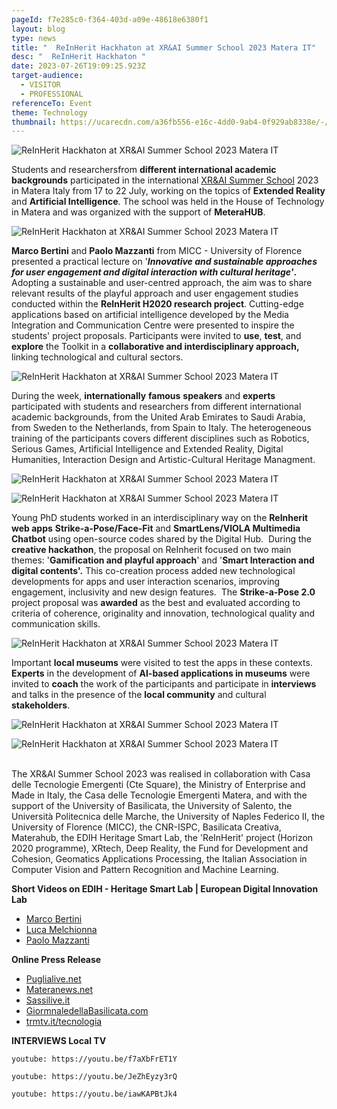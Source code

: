 ```yaml
---
pageId: f7e285c0-f364-403d-a09e-48618e6380f1
layout: blog
type: news
title: "  ReInHerit Hackhaton at XR&AI Summer School 2023 Matera IT"
desc: "  ReInHerit Hackhaton "
date: 2023-07-26T19:09:25.923Z
target-audience:
  - VISITOR
  - PROFESSIONAL
referenceTo: Event
theme: Technology
thumbnail: https://ucarecdn.com/a36fb556-e16c-4dd0-9ab4-0f929ab8338e/-/crop/384x448/0,2/-/preview/
---
```

![  ReInHerit Hackhaton at XR&AI Summer School 2023 Matera IT](https://ucarecdn.com/2f3a386e-0b25-4204-bd20-626c94a89bd2/ "  ReInHerit Hackhaton at XR&AI Summer School 2023 Matera IT")

Students and researchersfrom **different international academic backgrounds** participated in the international [XR&AI Summer School](https://xrsalento.it/xrai-summer-school-2023/) 2023 in Matera Italy from 17 to 22 July, working on the topics of **Extended Reality** and **Artificial Intelligence**. The school was held in the House of Technology in Matera and was organized with the support of **MeteraHUB**.

![  ReInHerit Hackhaton at XR&AI Summer School 2023 Matera IT](https://ucarecdn.com/e2c51550-9fd2-4487-8c76-800f7ec98bbe/ "  ReInHerit Hackhaton at XR&AI Summer School 2023 Matera IT")

**Marco Bertini** and **Paolo Mazzanti** from MICC - University of Florence presented a practical lecture on '***Innovative and sustainable approaches for user engagement and digital interaction with cultural heritage'*.** Adopting a sustainable and user-centred approach, the aim was to share relevant results of the playful approach and user engagement studies conducted within the **ReInHerit H2020 research project**. Cutting-edge applications based on artificial intelligence developed by the Media Integration and Communication Centre were presented to inspire the students' project proposals. Participants were invited to **use**, **test**, and **explore** the Toolkit in a **collaborative and interdisciplinary approach,** linking technological and cultural sectors.

![  ReInHerit Hackhaton at XR&AI Summer School 2023 Matera IT](https://ucarecdn.com/82e72639-17f0-405d-b087-0c3a94bf318f/ "  ReInHerit Hackhaton at XR&AI Summer School 2023 Matera IT")

During the week, **internationally** **famous** **speakers** and **experts** participated with students and researchers from different international academic backgrounds, from the United Arab Emirates to Saudi Arabia, from Sweden to the Netherlands, from Spain to Italy. The heterogeneous training of the participants covers different disciplines such as Robotics, Serious Games, Artificial Intelligence and Extended Reality, Digital Humanities, Interaction Design and Artistic-Cultural Heritage Managment.

![  ReInHerit Hackhaton at XR&AI Summer School 2023 Matera IT](https://ucarecdn.com/eb9df5af-c81d-4af4-9703-3888fa7f1968/ "  ReInHerit Hackhaton at XR&AI Summer School 2023 Matera IT")

![  ReInHerit Hackhaton at XR&AI Summer School 2023 Matera IT](https://ucarecdn.com/e77fe5d0-37f5-4378-a2f9-2c0e4e1fcb94/ "  ReInHerit Hackhaton at XR&AI Summer School 2023 Matera IT")

Young PhD students worked in an interdisciplinary way on the **ReInherit web apps** **Strike-a-Pose/Face-Fit** and **SmartLens/VIOLA Multimedia Chatbot** using open-source codes shared by the Digital Hub.  During the **creative hackathon**, the proposal on ReInherit focused on two main themes: '**Gamification and playful approach**' and '**Smart Interaction and digital contents'.** This co-creation process added new technological developments for apps and user interaction scenarios, improving engagement, inclusivity and new design features.  The **Strike-a-Pose 2.0** project proposal was **awarded** as the best and evaluated according to criteria of coherence, originality and innovation, technological quality and communication skills.

![  ReInHerit Hackhaton at XR&AI Summer School 2023 Matera IT](https://ucarecdn.com/4e2ef053-1fe1-4b93-93ce-b44269bc4ad3/ "  ReInHerit Hackhaton at XR&AI Summer School 2023 Matera IT")

Important **local museums** were visited to test the apps in these contexts. **Experts** in the development of **AI-based applications in museums** were invited to **coach** the work of the participants and participate in **interviews** and talks in the presence of the **local community** and cultural **stakeholders**.

![  ReInHerit Hackhaton at XR&AI Summer School 2023 Matera IT](https://ucarecdn.com/d18c8aa4-9017-4049-964d-8aec4288563c/ "  ReInHerit Hackhaton at XR&AI Summer School 2023 Matera IT")

![  ReInHerit Hackhaton at XR&AI Summer School 2023 Matera IT](https://ucarecdn.com/1f9c1f74-90ec-4398-86b3-e03813500e6b/ "  ReInHerit Hackhaton at XR&AI Summer School 2023 Matera IT")

\
The XR&AI Summer School 2023 was realised in collaboration with Casa delle Tecnologie Emergenti (Cte Square), the Ministry of Enterprise and Made in Italy, the Casa delle Tecnologie Emergenti Matera, and with the support of the University of Basilicata, the University of Salento, the Università Politecnica delle Marche, the University of Naples Federico II, the University of Florence (MICC), the CNR-ISPC, Basilicata Creativa, Materahub, the EDIH Heritage Smart Lab, the 'ReInHerit' project (Horizon 2020 programme), XRtech, Deep Reality, the Fund for Development and Cohesion, Geomatics Applications Processing, the Italian Association in Computer Vision and Pattern Recognition and Machine Learning.

**Short Videos on EDIH - Heritage Smart Lab | European Digital Innovation Lab**

* [Marco Bertini](https://fb.watch/m1fi_IuJaJ/)
* [Luca Melchionna](https://fb.watch/m1foR2slut/)
* [Paolo Mazzanti](https://fb.watch/m1fnU4hRUN/)

**Online Press Release**

* [Puglialive.net](https://www.puglialive.net/cte-matera-conclusa-nella-citta-dei-sassi-la-sesta-edizione-di-extended-reality-and-artificial-intelligence-international-summer-school-2023/)
* [Materanews.net](https://www.materanews.net/a-matera-studenti-e-ricercatori-da-tutto-il-mondo-ecco-le-foto/)
* [Sassilive.it](https://www.sassilive.it/economia/lavoro/extended-reality-and-artificial-intelligence-international-summer-school-2023-6-edizione-alla-casa-delle-tecnologie-emergenti-di-matera-report-e-foto/)
* [GiormnaledellaBasilicata.com](https://www.giornaledibasilicata.com/2023/07/alla-cte-matera-si-e-tenuta-la-sesta.html)
* [trmtv.it/tecnologia](https://www.trmtv.it/tecnologia/2023_07_24/386978.html?fbclid=IwAR0bnZPlckDJQ1WRNZtGANgvf3KZo0r8w6IbTs4Njvp3PgpoknN_eIAQqkk) 

**INTERVIEWS  Local TV**

`youtube: https://youtu.be/f7aXbFrET1Y`

`youtube: https://youtu.be/JeZhEyzy3rQ`

`youtube: https://youtu.be/iawKAPBtJk4`